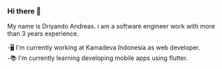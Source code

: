 ### Hi there 👋

<!--
**DriyandoAndreas/DriyandoAndreas** is a ✨ _special_ ✨ repository because its `README.md` (this file) appears on your GitHub profile.

Here are some ideas to get you started:

- 🔭 I’m currently working on ...
- 🌱 I’m currently learning ...
- 👯 I’m looking to collaborate on ...
- 🤔 I’m looking for help with ...
- 💬 Ask me about ...
- 📫 How to reach me: ...
- 😄 Pronouns: ...
- ⚡ Fun fact: ...
-->
My name is Driyando Andreas.
i am a software engineer work with more than 3 years experience.

-🖥 I'm currently working at Kamadeva Indonesia as web developer. <br>
-📚 I'm currently learning developing mobile apps using flutter.

